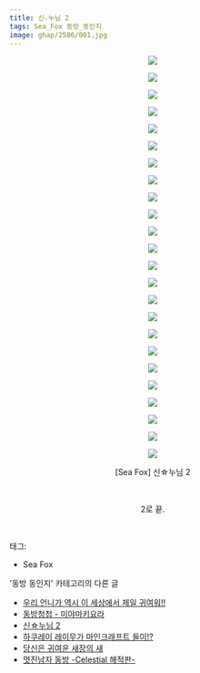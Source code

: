 ```yaml
---
title: 신☆누님 2
tags: Sea_Fox 동방_동인지
image: ghap/2586/001.jpg
---
```

<div class="article">
<p style="text-align: center; clear: none; float: none;"><img src="{{ site.nasurl }}/ghap/2586/001.jpg"/></p>
<p style="text-align: center; clear: none; float: none;"><img src="{{ site.nasurl }}/ghap/2586/002.jpg"/></p>
<p style="text-align: center; clear: none; float: none;"><img src="{{ site.nasurl }}/ghap/2586/003.jpg"/></p>
<p style="text-align: center; clear: none; float: none;"><img src="{{ site.nasurl }}/ghap/2586/004.jpg"/></p>
<p style="text-align: center; clear: none; float: none;"><img src="{{ site.nasurl }}/ghap/2586/005.jpg"/></p>
<p style="text-align: center; clear: none; float: none;"><img src="{{ site.nasurl }}/ghap/2586/006.jpg"/></p>
<p style="text-align: center; clear: none; float: none;"><img src="{{ site.nasurl }}/ghap/2586/007.jpg"/></p>
<p style="text-align: center; clear: none; float: none;"><img src="{{ site.nasurl }}/ghap/2586/008.jpg"/></p>
<p style="text-align: center; clear: none; float: none;"><img src="{{ site.nasurl }}/ghap/2586/009.jpg"/></p>
<p style="text-align: center; clear: none; float: none;"><img src="{{ site.nasurl }}/ghap/2586/010.jpg"/></p>
<p style="text-align: center; clear: none; float: none;"><img src="{{ site.nasurl }}/ghap/2586/011.jpg"/></p>
<p style="text-align: center; clear: none; float: none;"><img src="{{ site.nasurl }}/ghap/2586/012.jpg"/></p>
<p style="text-align: center; clear: none; float: none;"><img src="{{ site.nasurl }}/ghap/2586/013.jpg"/></p>
<p style="text-align: center; clear: none; float: none;"><img src="{{ site.nasurl }}/ghap/2586/014.jpg"/></p>
<p style="text-align: center; clear: none; float: none;"><img src="{{ site.nasurl }}/ghap/2586/015.jpg"/></p>
<p style="text-align: center; clear: none; float: none;"><img src="{{ site.nasurl }}/ghap/2586/016.jpg"/></p>
<p style="text-align: center; clear: none; float: none;"><img src="{{ site.nasurl }}/ghap/2586/017.jpg"/></p>
<p style="text-align: center; clear: none; float: none;"><img src="{{ site.nasurl }}/ghap/2586/018.jpg"/></p>
<p style="text-align: center; clear: none; float: none;"><img src="{{ site.nasurl }}/ghap/2586/019.jpg"/></p>
<p style="text-align: center; clear: none; float: none;"><img src="{{ site.nasurl }}/ghap/2586/020.jpg"/></p>
<p style="text-align: center; clear: none; float: none;"><img src="{{ site.nasurl }}/ghap/2586/021.jpg"/></p>
<p style="text-align: center; clear: none; float: none;"><img src="{{ site.nasurl }}/ghap/2586/022.jpg"/></p>
<p style="text-align: center; clear: none; float: none;"><img src="{{ site.nasurl }}/ghap/2586/023.jpg"/></p>
<p style="text-align: center; clear: none; float: none;"><img src="{{ site.nasurl }}/ghap/2586/024.jpg"/></p>
<p style="text-align: center; clear: none; float: none;">[Sea Fox] 신☆누님 2</p>
<p style="text-align: center; clear: none; float: none;"><br/></p>
<p style="text-align: center; clear: none; float: none;">2로 끝.</p>
<p><br/></p>
</div><div class="tagTrail">
<p>태그: </p>
<ul>
<li>Sea Fox</li>
</ul>
</div><div class="another">
<p>'동방 동인지' 카테고리의 다른 글</p>
<ul>
<li><a href="/2016-10-14-ghap_2588">우리 언니가 역시 이 세상에서 제일 귀여워!!</a></li>
<li><a href="/2016-10-14-ghap_2587">동방청첩 - 미야마키요라</a></li>
<li><a href="/2016-10-14-ghap_2586">신☆누님 2</a></li>
<li><a href="/2016-10-14-ghap_2585">하쿠레이 레이무가 마인크래프트 들이!?</a></li>
<li><a href="/2016-10-14-ghap_2584">당신은 귀여운 새장의 새</a></li>
<li><a href="/2016-10-14-ghap_2583">멋진남자 동방 -Celestial 해적판-</a></li>
</ul>
</div><div class="cb_module cb_fluid">
<div class="cb_wrt cb_profile">
</div><!-- commentList close -->
</div>